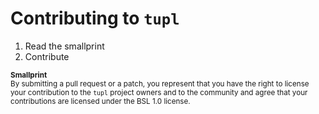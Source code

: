 # Contributing to `tupl`

1. Read the smallprint
2. Contribute

<sup><b>Smallprint</b><br>
By submitting a pull request or a patch, you represent that
you have the right to license your contribution to the `tupl` project
owners and to the community and
agree that your contributions are licensed under the BSL 1.0 license.</sup>
